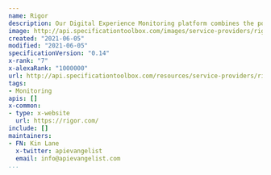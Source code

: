 ```yaml
---
name: Rigor
description: Our Digital Experience Monitoring platform combines the power of synthetic monitoring with an intelligent optimization engine to help you find, fix and prevent the web and API performance issues impacting your user experience.
image: http://api.specificationtoolbox.com/images/service-providers/rigor.png
created: "2021-06-05"
modified: "2021-06-05"
specificationVersion: "0.14"
x-rank: "7"
x-alexaRank: "1000000"
url: http://api.specificationtoolbox.com/resources/service-providers/rigor/
tags:
- Monitoring
apis: []
x-common:
- type: x-website
  url: https://rigor.com/
include: []
maintainers:
- FN: Kin Lane
  x-twitter: apievangelist
  email: info@apievangelist.com
...
```

